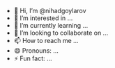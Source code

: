 - 👋 Hi, I’m @nihadgoylarov
- 👀 I’m interested in ...
- 🌱 I’m currently learning ...
- 💞️ I’m looking to collaborate on ...
- 📫 How to reach me ...
- 😄 Pronouns: ...
- ⚡ Fun fact: ...

<!---
nihadgoylarov/nihadgoylarov is a ✨ special ✨ repository because its `README.md` (this file) appears on your GitHub profile.
You can click the Preview link to take a look at your changes.
--->

